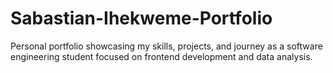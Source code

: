 # Sabastian-Ihekweme-Portfolio
Personal portfolio showcasing my skills, projects, and journey as a software engineering student focused on frontend development and data analysis.
